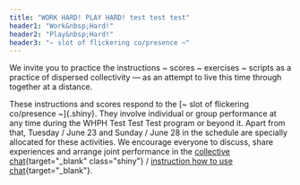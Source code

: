 ```yaml
---
title: "WORK HARD! PLAY HARD! test test test"
header1: "Work&nbsp;Hard!"
header2: "Play&nbsp;Hard!"
header3: "~ slot of flickering co/presence ~"
---
```


We invite you to practice the instructions ~ scores ~ exercises ~ scripts as a practice of dispersed collectivity — as an attempt to live this time through together at a distance.

These instructions and scores respond to the [~ slot of flickering co/presence ~]{.shiny}. They involve individual or group performance at any time during the WHPH Test Test Test program or beyond it. Apart from that, Tuesday / June 23 and Sunday / June 28 in the schedule are specially allocated for these activities. We encourage everyone to discuss, share experiences and arrange joint performance in the [collective chat](https://discord.gg/n5JBf8x){target="_blank" class="shiny"} / [instruction how to use chat](https://docs.google.com/document/d/1mY2nBkpYQM9JLpISi-L6JJW02TYJaexmDyBCxR21w7U/edit?usp=sharing){target="_blank"}.
